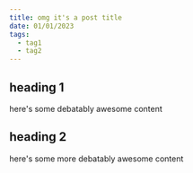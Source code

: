 ```yaml
---
title: omg it's a post title
date: 01/01/2023
tags:
  - tag1
  - tag2
---
```

## heading 1
here's some debatably awesome content


## heading 2
here's some more debatably awesome content
